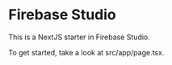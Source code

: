 # Firebase Studio

This is a NextJS starter in Firebase Studio.

To get started, take a look at src/app/page.tsx.

<!-- Actualizado para forzar despliegue -->
